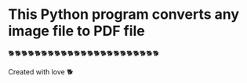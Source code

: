 # This Python program converts any image file to PDF file 

:dog2::dog2::dog2::dog2::dog2::dog2::dog2::dog2::dog2::dog2::dog2::dog2::dog2::dog2::dog2::dog2::dog2::dog2::dog2::dog2::dog2::dog2::dog2:

Created with love :dog2:
